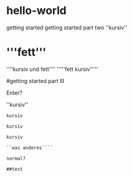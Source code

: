 # hello-world
getting started
 getting started part two
''kursiv''
# '''fett'''
''''kursiv und fett''''
'''''fett kursiv'''''

#getting started part III

Enter?


''kursiv''

``kursiv``

````kursiv````

```kursiv```

````
``was anderes````

normal?

##test
